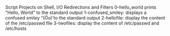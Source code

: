 Script Projects on Shell, I/O Redirections and Filters
0-hello_world prints "Hello, World" to the standard output
1-confused_smiley: displays a confused smiley "(Ôo)'to the standard output
2-hellofile: display the content of the /etc/passwd file
3-twofiles: display the content of /etc/passwd and /etc/hosts
